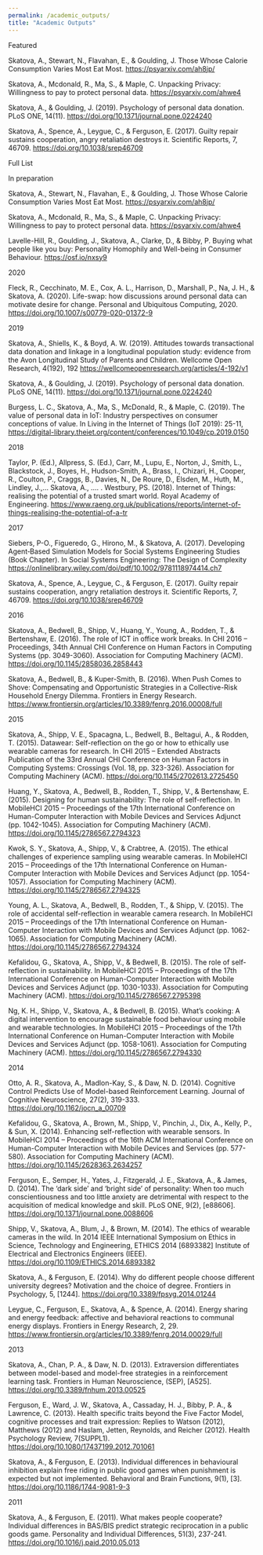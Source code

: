 ```yaml
---
permalink: /academic_outputs/
title: "Academic Outputs"
---
```



Featured 

Skatova, A., Stewart, N., Flavahan, E., & Goulding, J. Those Whose Calorie Consumption Varies Most Eat Most. https://psyarxiv.com/ah8jp/ 

Skatova, A., Mcdonald, R., Ma, S., & Maple, C. Unpacking Privacy: Willingness to pay to protect personal data. https://psyarxiv.com/ahwe4

Skatova, A., & Goulding, J. (2019). Psychology of personal data donation. PLoS ONE, 14(11). https://doi.org/10.1371/journal.pone.0224240

Skatova, A., Spence, A., Leygue, C., & Ferguson, E. (2017). Guilty repair sustains cooperation, angry retaliation destroys it. Scientific Reports, 7, 46709. https://doi.org/10.1038/srep46709

 

Full List 

In preparation 

Skatova, A., Stewart, N., Flavahan, E., & Goulding, J. Those Whose Calorie Consumption Varies Most Eat Most. https://psyarxiv.com/ah8jp/ 

Skatova, A., Mcdonald, R., Ma, S., & Maple, C. Unpacking Privacy: Willingness to pay to protect personal data. https://psyarxiv.com/ahwe4

Lavelle-Hill, R., Goulding, J., Skatova, A., Clarke, D., & Bibby, P. Buying what people like you buy: Personality Homophily and Well-being in Consumer Behaviour. https://osf.io/nxsy9

2020

Fleck, R., Cecchinato, M. E., Cox, A. L., Harrison, D., Marshall, P., Na, J. H., & Skatova, A. (2020). Life-swap: how discussions around personal data can motivate desire for change. Personal and Ubiquitous Computing, 2020. https://doi.org/10.1007/s00779-020-01372-9

2019

Skatova, A., Shiells, K., & Boyd, A. W. (2019). Attitudes towards transactional data donation and linkage in a longitudinal population study: evidence from the Avon Longitudinal Study of Parents and Children. Wellcome Open Research, 4(192), 192 https://wellcomeopenresearch.org/articles/4-192/v1

Skatova, A., & Goulding, J. (2019). Psychology of personal data donation. PLoS ONE, 14(11). https://doi.org/10.1371/journal.pone.0224240

Burgess, L. C., Skatova, A., Ma, S., McDonald, R., & Maple, C. (2019). The value of personal data in IoT: Industry perspectives on consumer conceptions of value. In Living in the Internet of Things (IoT 2019): 25-11, https://digital-library.theiet.org/content/conferences/10.1049/cp.2019.0150

2018

Taylor, P. (Ed.), Allpress, S. (Ed.), Carr, M., Lupu, E., Norton, J., Smith, L., Blackstock, J., Boyes, H., Hudson-Smith, A., Brass, I., Chizari, H., Cooper, R., Coulton, P., Craggs, B., Davies, N., De Roure, D., Elsden, M., Huth, M., Lindley, J.,… Skatova, A., …. . Westbury, PS. (2018). Internet of Things: realising the potential of a trusted smart world. Royal Academy of Engineering. https://www.raeng.org.uk/publications/reports/internet-of-things-realising-the-potential-of-a-tr

2017

Siebers, P-O., Figueredo, G., Hirono, M., & Skatova, A. (2017). Developing Agent‐Based Simulation Models for Social Systems Engineering Studies (Book Chapter). In Social Systems Engineering: The Design of Complexity https://onlinelibrary.wiley.com/doi/pdf/10.1002/9781118974414.ch7

Skatova, A., Spence, A., Leygue, C., & Ferguson, E. (2017). Guilty repair sustains cooperation, angry retaliation destroys it. Scientific Reports, 7, 46709. https://doi.org/10.1038/srep46709

2016

Skatova, A., Bedwell, B., Shipp, V., Huang, Y., Young, A., Rodden, T., & Bertenshaw, E. (2016). The role of ICT in office work breaks. In CHI 2016 – Proceedings, 34th Annual CHI Conference on Human Factors in Computing Systems (pp. 3049-3060). Association for Computing Machinery (ACM). https://doi.org/10.1145/2858036.2858443

Skatova, A., Bedwell, B., & Kuper-Smith, B. (2016). When Push Comes to Shove: Compensating and Opportunistic Strategies in a Collective-Risk Household Energy Dilemma. Frontiers in Energy Research. https://www.frontiersin.org/articles/10.3389/fenrg.2016.00008/full

2015

Skatova, A., Shipp, V. E., Spacagna, L., Bedwell, B., Beltagui, A., & Rodden, T. (2015). Datawear: Self-reflection on the go or how to ethically use wearable cameras for research. In CHI 2015 – Extended Abstracts Publication of the 33rd Annual CHI Conference on Human Factors in Computing Systems: Crossings (Vol. 18, pp. 323-326). Association for Computing Machinery (ACM). https://doi.org/10.1145/2702613.2725450

Huang, Y., Skatova, A., Bedwell, B., Rodden, T., Shipp, V., & Bertenshaw, E. (2015). Designing for human sustainability: The role of self-reflection. In MobileHCI 2015 – Proceedings of the 17th International Conference on Human-Computer Interaction with Mobile Devices and Services Adjunct (pp. 1042-1045). Association for Computing Machinery (ACM). https://doi.org/10.1145/2786567.2794323

Kwok, S. Y., Skatova, A., Shipp, V., & Crabtree, A. (2015). The ethical challenges of experience sampling using wearable cameras. In MobileHCI 2015 – Proceedings of the 17th International Conference on Human-Computer Interaction with Mobile Devices and Services Adjunct (pp. 1054-1057). Association for Computing Machinery (ACM). https://doi.org/10.1145/2786567.2794325

Young, A. L., Skatova, A., Bedwell, B., Rodden, T., & Shipp, V. (2015). The role of accidental self-reflection in wearable camera research. In MobileHCI 2015 – Proceedings of the 17th International Conference on Human-Computer Interaction with Mobile Devices and Services Adjunct (pp. 1062-1065). Association for Computing Machinery (ACM). https://doi.org/10.1145/2786567.2794324

Kefalidou, G., Skatova, A., Shipp, V., & Bedwell, B. (2015). The role of self-reflection in sustainability. In MobileHCI 2015 – Proceedings of the 17th International Conference on Human-Computer Interaction with Mobile Devices and Services Adjunct (pp. 1030-1033). Association for Computing Machinery (ACM). https://doi.org/10.1145/2786567.2795398

Ng, K. H., Shipp, V., Skatova, A., & Bedwell, B. (2015). What’s cooking: A digital intervention to encourage sustainable food behaviour using mobile and wearable technologies. In MobileHCI 2015 – Proceedings of the 17th International Conference on Human-Computer Interaction with Mobile Devices and Services Adjunct (pp. 1058-1061). Association for Computing Machinery (ACM). https://doi.org/10.1145/2786567.2794330

2014

Otto, A. R., Skatova, A., Madlon-Kay, S., & Daw, N. D. (2014). Cognitive Control Predicts Use of Model-based Reinforcement Learning. Journal of Cognitive Neuroscience, 27(2), 319-333. https://doi.org/10.1162/jocn_a_00709

Kefalidou, G., Skatova, A., Brown, M., Shipp, V., Pinchin, J., Dix, A., Kelly, P., & Sun, X. (2014). Enhancing self-reflection with wearable sensors. In MobileHCI 2014 – Proceedings of the 16th ACM International Conference on Human-Computer Interaction with Mobile Devices and Services (pp. 577-580). Association for Computing Machinery (ACM). https://doi.org/10.1145/2628363.2634257

Ferguson, E., Semper, H., Yates, J., Fitzgerald, J. E., Skatova, A., & James, D. (2014). The ‘dark side’ and ‘bright side’ of personality: When too much conscientiousness and too little anxiety are detrimental with respect to the acquisition of medical knowledge and skill. PLoS ONE, 9(2), [e88606]. https://doi.org/10.1371/journal.pone.0088606

Shipp, V., Skatova, A., Blum, J., & Brown, M. (2014). The ethics of wearable cameras in the wild. In 2014 IEEE International Symposium on Ethics in Science, Technology and Engineering, ETHICS 2014 [6893382] Institute of Electrical and Electronics Engineers (IEEE). https://doi.org/10.1109/ETHICS.2014.6893382

Skatova, A., & Ferguson, E. (2014). Why do different people choose different university degrees? Motivation and the choice of degree. Frontiers in Psychology, 5, [1244]. https://doi.org/10.3389/fpsyg.2014.01244

Leygue, C., Ferguson, E., Skatova, A., & Spence, A. (2014). Energy sharing and energy feedback: affective and behavioral reactions to communal energy displays. Frontiers in Energy Research, 2, 29. https://www.frontiersin.org/articles/10.3389/fenrg.2014.00029/full

2013

Skatova, A., Chan, P. A., & Daw, N. D. (2013). Extraversion differentiates between model-based and model-free strategies in a reinforcement learning task. Frontiers in Human Neuroscience, (SEP), [A525]. https://doi.org/10.3389/fnhum.2013.00525

Ferguson, E., Ward, J. W., Skatova, A., Cassaday, H. J., Bibby, P. A., & Lawrence, C. (2013). Health specific traits beyond the Five Factor Model, cognitive processes and trait expression: Replies to Watson (2012), Matthews (2012) and Haslam, Jetten, Reynolds, and Reicher (2012). Health Psychology Review, 7(SUPPL1). https://doi.org/10.1080/17437199.2012.701061

Skatova, A., & Ferguson, E. (2013). Individual differences in behavioural inhibition explain free riding in public good games when punishment is expected but not implemented. Behavioral and Brain Functions, 9(1), [3]. https://doi.org/10.1186/1744-9081-9-3

2011

Skatova, A., & Ferguson, E. (2011). What makes people cooperate? Individual differences in BAS/BIS predict strategic reciprocation in a public goods game. Personality and Individual Differences, 51(3), 237-241. https://doi.org/10.1016/j.paid.2010.05.013
